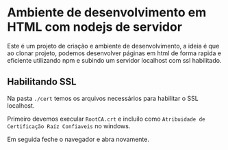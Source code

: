 # Ambiente de desenvolvimento em HTML com nodejs de servidor

Este é um projeto de criação e ambiente de desenvolvimento, a ideia é que ao clonar projeto, podemos desenvolver páginas em html de forma rapida e eficiente utilizando npm e subindo um servidor localhost com ssl habilitado.

## Habilitando SSL

Na pasta `./cert` temos os arquivos necessários para habilitar o SSL localhost.

Primeiro devemos execular `RootCA.crt` e incluílo como `Atribuidade de Certificação Raíz Confiaveis` no windows.

Em seguida feche o navegador e abra novamente.

